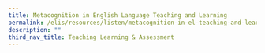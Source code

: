 ```yaml
---
title: Metacognition in English Language Teaching and Learning
permalink: /elis/resources/listen/metacognition-in-el-teaching-and-learning/
description: ""
third_nav_title: Teaching Learning & Assessment
---
```

